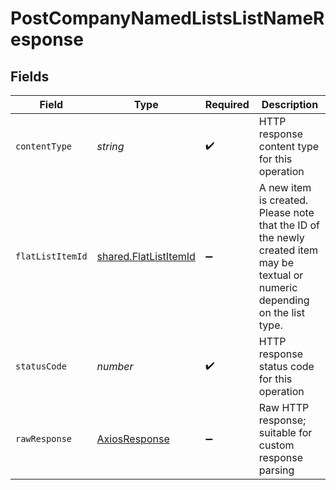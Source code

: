 # PostCompanyNamedListsListNameResponse


## Fields

| Field                                                                                                                          | Type                                                                                                                           | Required                                                                                                                       | Description                                                                                                                    |
| ------------------------------------------------------------------------------------------------------------------------------ | ------------------------------------------------------------------------------------------------------------------------------ | ------------------------------------------------------------------------------------------------------------------------------ | ------------------------------------------------------------------------------------------------------------------------------ |
| `contentType`                                                                                                                  | *string*                                                                                                                       | :heavy_check_mark:                                                                                                             | HTTP response content type for this operation                                                                                  |
| `flatListItemId`                                                                                                               | [shared.FlatListItemId](../../models/shared/flatlistitemid.md)                                                                 | :heavy_minus_sign:                                                                                                             | A new item is created. Please note that the ID of the newly created item may be textual or numeric depending on the list type. |
| `statusCode`                                                                                                                   | *number*                                                                                                                       | :heavy_check_mark:                                                                                                             | HTTP response status code for this operation                                                                                   |
| `rawResponse`                                                                                                                  | [AxiosResponse](https://axios-http.com/docs/res_schema)                                                                        | :heavy_minus_sign:                                                                                                             | Raw HTTP response; suitable for custom response parsing                                                                        |